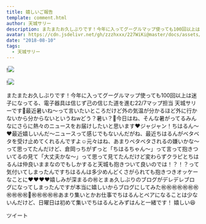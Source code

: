 ```yaml
---
title: 嬉しいご報告
template: comment.html
author: 天城サリー
description: またまたお久しぶりです！今年に入ってグーグルマップ使っても100回以上は迷子になってる、電子器具は信じず己の信じた道を進む22/7マップ担当 天城サリーです🥩最近暑いね〜って言いたいところだけど外の気温が分...
avatar: https://cdn.jsdelivr.net/gh/zzzhxxx/227WiKi@master/docs/assets/photo/avatar/sally.jpg
date: "2018-08-10"
tags:
  - 天城サリー
---
```


!![](https://cdn.jsdelivr.net/gh/227WiKi/227WiKi-image@master/blog-image/sally-2018-08-10_1.jpg)

!![](https://cdn.jsdelivr.net/gh/227WiKi/227WiKi-image@master/blog-image/sally-2018-08-10_2.jpg)


またまたお久しぶりです！今年に入ってグーグルマップ使っても100回以上は迷子になってる、電子器具は信じず己の信じた道を進む22/7マップ担当 天城サリーです🥩最近暑いね〜って言いたいところだけど外の気温が分かるほど外に行かないから分からないというねwどう？暑い？🍈今日はね、そんな暑がってるみんなにさらに熱々のニュースをお届けしたいと思います❤️ジャジャン！ちはるん〜 ❤️最近嬉しいんだ〜ニュースって感じでもないんだがね、最近ちはるんがベタベタを受け止めてくれるんですよ☺️元々はね、あまりベタベタされるの嫌いかな〜って思ってたんだけど、倉岡っちがずっと「ちはるちゃん〜」って言って抱きついてるの見て「大丈夫かな〜」って思って見てたんだけど変わらずクラピとちはるんは仲良いままなのでもしかすると天城も抱きついて良いのでは！？！？って気付いてしまったんですちはるんは多少めんどくさがられても抱きつきオッケーなことに❤️❤️❤️❤️嬉しみが深まるの㊗️とまぁ久しぶりのブログがデレデレブログになってしまったんですが本当に嬉しいからブログにしてみた㊗️㊗️㊗️㊗️㊗️㊗️㊗️㊗️㊗️㊗️㊗️🔪㊗️㊗️㊗️㊗️㊗️あまり集いとかお仕事でちはるんとペアになることは少ないんだけど、日曜日は初めて集いでちはるんとみずはんと一緒です！ 嬉しい😆 


ツイート



